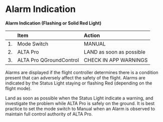 # Alarm Indication

**Alarm Indication \(Flashing or Solid Red Light\)**

|  | Item | Action |
| :--- | :--- | :--- |
| 1. | Mode Switch | MANUAL |
| 2. | ALTA Pro | LAND as soon as possible |
| 3. | ALTA Pro QGroundControl | CHECK IN APP WARNINGS |

Alarms are displayed if the flight controller determines there is a condition present that can adversely affect the safety of the flight. Alarms are indicated by the Status Light staying or flashing Red \(depending on the flight mode\).

Land as soon as possible when the Status Light indicate a warning, and investigate the problem while ALTA Pro is safely on the ground. It is best practice to set the mode switch to Manual when an Alarm is observed to maintain full control authority of ALTA Pro.  


